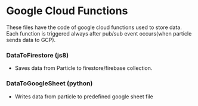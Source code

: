 # Google Cloud Functions
These files have the code of google cloud functions used to store data. Each function is triggered always after pub/sub event occurs(when particle sends data to GCP).

### DataToFirestore (js8)
- Saves data from Particle to firestore/firebase collection.
### DataToGoogleSheet (python)
- Writes data from particle to predefined google sheet file
